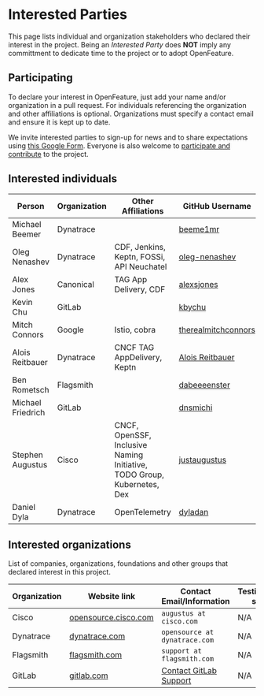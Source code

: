 # Interested Parties

This page lists individual and organization stakeholders who declared their interest in the project.
Being an _Interested Party_ does **NOT** imply any committment to dedicate time to the project or to adopt OpenFeature.

## Participating

To declare your interest in OpenFeature, just add your name and/or organization in a pull request.
For individuals referencing the organization and other affiliations is optional.
Organizations must specify a contact email and ensure it is kept up to date.

We invite interested parties to sign-up for news and to share expectations using [this Google Form](https://docs.google.com/forms/d/e/1FAIpQLSfRG8Ldun3HmcUsZCFMMORKyafjEUUKDYz5X-Zv8ZFCgbwlXA/viewform).
Everyone is also welcome to [participate and contribute](https://open-feature.github.io/home/participate/) to the project.

## Interested individuals

Person | Organization | Other Affiliations | GitHub Username | Gitlab Username
-- | -- | -- | -- | --
Michael Beemer | Dynatrace | | [beeme1mr](https://github.com/beeme1mr) | [beeme1mr](https://gitlab.com/beeme1mr)
Oleg Nenashev | Dynatrace | CDF, Jenkins, Keptn, FOSSi, API Neuchatel | [oleg-nenashev](https://github.com/oleg-nenashev) | [oleg-nenashev](https://gitlab.com/oleg-nenashev)
Alex Jones | Canonical | TAG App Delivery, CDF | [alexsjones](https://github.com/AlexsJones) | N/A
Kevin Chu | GitLab |  | [kbychu](https://github.com/kbychu) | [kbychu](https://gitlab.com/kbychu)
Mitch Connors | Google | Istio, cobra | [therealmitchconnors](https://github.com/therealmitchconnors) | N/A
Alois Reitbauer | Dynatrace | CNCF TAG AppDelivery, Keptn | [Alois Reitbauer](https://github.com/AloisReitbauer) | N/A
Ben Rometsch | Flagsmith |  | [dabeeeenster](https://github.com/dabeeeenster) | [dabeeeenster](https://gitlab.com/dabeeeenster)
Michael Friedrich | GitLab | | [dnsmichi](https://github.com/dnsmichi) | [dnsmichi](https://gitlab.com/dnsmichi)
Stephen Augustus | Cisco | CNCF, OpenSSF, Inclusive Naming Initiative, TODO Group, Kubernetes, Dex | [justaugustus](https://github.com/justaugustus) | [justaugustus](https://gitlab.com/justaugustus)
Daniel Dyla | Dynatrace | OpenTelemetry | [dyladan](https://github.com/dyladan) | N/A

## Interested organizations

List of companies, organizations, foundations and other groups that declared interest in this project.

Organization | Website link | Contact Email/Information | Testimonial/case study link
-- | -- | -- | --
Cisco | [opensource.cisco.com](https://opensource.cisco.com/) | `augustus at cisco.com` | N/A |
Dynatrace | [dynatrace.com](https://www.dynatrace.com/) | `opensource at dynatrace.com` | N/A |
Flagsmith | [flagsmith.com](https://flagsmith.com/) | `support at flagsmith.com` | N/A |
GitLab | [gitlab.com](https://gitlab.com/) | [Contact GitLab Support](https://about.gitlab.com/support/#contact-support) | N/A |
